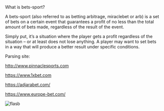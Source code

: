 
What is bets-sport?

A bets-sport (also referred to as betting arbitrage, miraclebet or arb) is a set of bets on a certain event that guarantees a profit of no less than the total amount of bets made,
regardless of the result of the event.

Simply put, it’s a situation where the player gets a profit regardless of the situation – or at least does not lose anything.
A player may want to set bets in a way that will produce a better result under specific conditions.


Parsing site:

http://www.pinnaclesports.com

https://www.1xbet.com

https://adjarabet.com/

https://www.europe-bet.com/



![flasb](https://raw.github.com/chkhikvadze/flasb/master/screenshots/flasb.PNG "Starter template")





